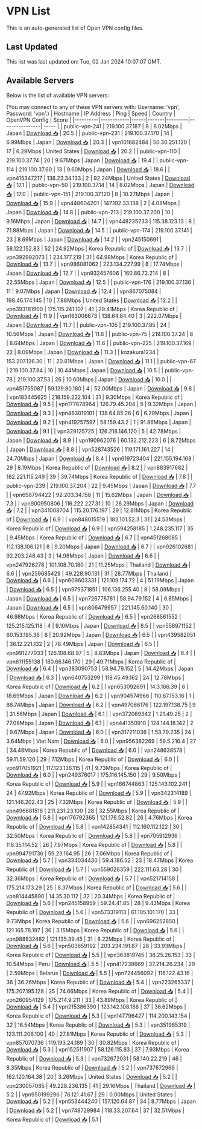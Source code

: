 # VPN List

This is an auto-generated list of Open VPN config files.

## Last Updated

This list was last updated on: Tue, 02 Jan 2024 10:07:07 GMT.

## Available Servers

Below is the list of available VPN servers:

(You may connect to any of these VPN servers with: Username: 'vpn', Password: 'vpn'.)
| Hostname | IP Address | Ping | Speed | Country | OpenVPN Config | Score |
|----------|------------|------|-------|---------|----------------| ----- |
| public-vpn-241 | 219.100.37.187 | 8 | 8.02Mbps | Japan | [Download 📥](./configs/server_0_JP.ovpn) | 20.5 |
| public-vpn-231 | 219.100.37.170 | 14 | 6.99Mbps | Japan | [Download 📥](./configs/server_1_JP.ovpn) | 20.3 |
| vpn101682484 | 50.30.251.120 | 17 | 6.29Mbps | United States | [Download 📥](./configs/server_2_US.ovpn) | 20.2 |
| public-vpn-110 | 219.100.37.74 | 20 | 9.67Mbps | Japan | [Download 📥](./configs/server_3_JP.ovpn) | 19.4 |
| public-vpn-114 | 219.100.37.60 | 13 | 9.60Mbps | Japan | [Download 📥](./configs/server_4_JP.ovpn) | 18.6 |
| vpn415347217 | 136.23.34.133 | 2 | 92.24Mbps | United States | [Download 📥](./configs/server_5_US.ovpn) | 17.1 |
| public-vpn-50 | 219.100.37.14 | 14 | 8.02Mbps | Japan | [Download 📥](./configs/server_6_JP.ovpn) | 17.0 |
| public-vpn-151 | 219.100.37.120 | 8 | 10.27Mbps | Japan | [Download 📥](./configs/server_7_JP.ovpn) | 15.9 |
| vpn448604201 | 147.192.33.138 | 2 | 4.08Mbps | Japan | [Download 📥](./configs/server_8_JP.ovpn) | 14.8 |
| public-vpn-213 | 219.100.37.200 | 10 | 9.16Mbps | Japan | [Download 📥](./configs/server_9_JP.ovpn) | 14.7 |
| vpn448235233 | 115.38.123.13 | 8 | 71.88Mbps | Japan | [Download 📥](./configs/server_10_JP.ovpn) | 14.5 |
| public-vpn-174 | 219.100.37.141 | 23 | 8.69Mbps | Japan | [Download 📥](./configs/server_11_JP.ovpn) | 14.2 |
| vpn245150691 | 58.122.152.83 | 52 | 24.92Mbps | Korea Republic of | [Download 📥](./configs/server_12_KR.ovpn) | 13.7 |
| vpn392992073 | 1.234.177.219 | 31 | 64.98Mbps | Korea Republic of | [Download 📥](./configs/server_13_KR.ovpn) | 13.7 |
| vpn986081062 | 223.134.227.99 | 8 | 17.74Mbps | Japan | [Download 📥](./configs/server_14_JP.ovpn) | 12.7 |
| vpn932457606 | 160.86.72.214 | 8 | 22.55Mbps | Japan | [Download 📥](./configs/server_15_JP.ovpn) | 12.5 |
| public-vpn-176 | 219.100.37.136 | 11 | 9.07Mbps | Japan | [Download 📥](./configs/server_16_JP.ovpn) | 12.4 |
| vpn867075084 | 198.46.174.145 | 10 | 7.88Mbps | United States | [Download 📥](./configs/server_17_US.ovpn) | 12.2 |
| vpn393181900 | 175.115.241.107 | 41 | 29.41Mbps | Korea Republic of | [Download 📥](./configs/server_18_KR.ovpn) | 11.9 |
| vpn163006673 | 138.64.84.40 | 3 | 222.07Mbps | Japan | [Download 📥](./configs/server_19_JP.ovpn) | 11.7 |
| public-vpn-105 | 219.100.37.85 | 24 | 10.56Mbps | Japan | [Download 📥](./configs/server_20_JP.ovpn) | 11.6 |
| public-vpn-75 | 219.100.37.24 | 8 | 8.64Mbps | Japan | [Download 📥](./configs/server_21_JP.ovpn) | 11.6 |
| public-vpn-225 | 219.100.37.169 | 22 | 8.09Mbps | Japan | [Download 📥](./configs/server_22_JP.ovpn) | 11.3 |
| kozakura1234 | 153.207.126.30 | 11 | 20.81Mbps | Japan | [Download 📥](./configs/server_23_JP.ovpn) | 11.1 |
| public-vpn-67 | 219.100.37.84 | 10 | 10.44Mbps | Japan | [Download 📥](./configs/server_24_JP.ovpn) | 10.5 |
| public-vpn-78 | 219.100.37.53 | 26 | 10.60Mbps | Japan | [Download 📥](./configs/server_25_JP.ovpn) | 10.0 |
| vpn451755087 | 59.129.80.180 | 4 | 52.00Mbps | Japan | [Download 📥](./configs/server_26_JP.ovpn) | 9.8 |
| vpn183445625 | 218.159.222.104 | 31 | 9.30Mbps | Korea Republic of | [Download 📥](./configs/server_27_KR.ovpn) | 9.5 |
| vpn177878964 | 126.79.45.204 | 5 | 9.32Mbps | Japan | [Download 📥](./configs/server_28_JP.ovpn) | 9.3 |
| vpn463019101 | 138.64.85.26 | 6 | 6.29Mbps | Japan | [Download 📥](./configs/server_29_JP.ovpn) | 9.2 |
| vpn419257597 | 58.159.43.2 | 1 | 91.86Mbps | Japan | [Download 📥](./configs/server_30_JP.ovpn) | 9.1 |
| vpn329125725 | 126.218.146.120 | 5 | 42.78Mbps | Japan | [Download 📥](./configs/server_31_JP.ovpn) | 8.9 |
| vpn190962076 | 60.132.212.223 | 6 | 8.72Mbps | Japan | [Download 📥](./configs/server_32_JP.ovpn) | 8.8 |
| vpn528743526 | 119.171.161.227 | 14 | 24.70Mbps | Japan | [Download 📥](./configs/server_33_JP.ovpn) | 8.4 |
| vpn619723404 | 221.155.194.168 | 29 | 8.19Mbps | Korea Republic of | [Download 📥](./configs/server_34_KR.ovpn) | 8.2 |
| vpn883917682 | 182.221.115.249 | 39 | 39.74Mbps | Korea Republic of | [Download 📥](./configs/server_35_KR.ovpn) | 7.8 |
| public-vpn-239 | 219.100.37.204 | 22 | 9.45Mbps | Japan | [Download 📥](./configs/server_36_JP.ovpn) | 7.7 |
| vpn658794422 | 92.203.34.158 | 11 | 15.62Mbps | Japan | [Download 📥](./configs/server_37_JP.ovpn) | 7.3 |
| vpn900950806 | 116.222.227.31 | 10 | 26.29Mbps | Japan | [Download 📥](./configs/server_38_JP.ovpn) | 7.2 |
| vpn341008704 | 115.20.176.197 | 29 | 12.81Mbps | Korea Republic of | [Download 📥](./configs/server_39_KR.ovpn) | 6.9 |
| vpn848015519 | 183.101.52.3 | 31 | 24.53Mbps | Korea Republic of | [Download 📥](./configs/server_40_KR.ovpn) | 6.9 |
| vpn594258185 | 1.248.235.117 | 35 | 9.45Mbps | Korea Republic of | [Download 📥](./configs/server_41_KR.ovpn) | 6.7 |
| vpn451268085 | 112.138.106.121 | 8 | 9.20Mbps | Japan | [Download 📥](./configs/server_42_JP.ovpn) | 6.7 |
| vpn926102681 | 92.203.248.43 | 3 | 14.98Mbps | Japan | [Download 📥](./configs/server_43_JP.ovpn) | 6.6 |
| vpn247926278 | 101.108.70.180 | 21 | 11.25Mbps | Thailand | [Download 📥](./configs/server_44_TH.ovpn) | 6.6 |
| vpn259685429 | 49.228.90.131 | 31 | 28.77Mbps | Thailand | [Download 📥](./configs/server_45_TH.ovpn) | 6.6 |
| vpn609603331 | 121.109.174.72 | 4 | 51.19Mbps | Japan | [Download 📥](./configs/server_46_JP.ovpn) | 6.5 |
| vpn979371851 | 106.136.255.40 | 8 | 58.09Mbps | Japan | [Download 📥](./configs/server_47_JP.ovpn) | 6.5 |
| vpn726778781 | 58.94.79.152 | 4 | 6.85Mbps | Japan | [Download 📥](./configs/server_48_JP.ovpn) | 6.5 |
| vpn806479957 | 221.145.60.140 | 30 | 46.98Mbps | Korea Republic of | [Download 📥](./configs/server_49_KR.ovpn) | 6.5 |
| vpn268561552 | 125.215.125.118 | 4 | 9.10Mbps | Japan | [Download 📥](./configs/server_50_JP.ovpn) | 6.5 |
| vpn558971152 | 60.153.195.36 | 8 | 20.92Mbps | Japan | [Download 📥](./configs/server_51_JP.ovpn) | 6.5 |
| vpn439582051 | 36.12.221.132 | 2 | 78.49Mbps | Japan | [Download 📥](./configs/server_52_JP.ovpn) | 6.5 |
| vpn991277033 | 126.108.68.97 | 5 | 8.83Mbps | Japan | [Download 📥](./configs/server_53_JP.ovpn) | 6.4 |
| vpn611155138 | 180.66.146.170 | 29 | 49.71Mbps | Korea Republic of | [Download 📥](./configs/server_54_KR.ovpn) | 6.4 |
| vpn383090753 | 58.94.79.152 | 5 | 14.42Mbps | Japan | [Download 📥](./configs/server_55_JP.ovpn) | 6.3 |
| vpn640753299 | 118.45.49.162 | 24 | 12.78Mbps | Korea Republic of | [Download 📥](./configs/server_56_KR.ovpn) | 6.2 |
| vpn653092691 | 14.3.166.39 | 6 | 18.69Mbps | Japan | [Download 📥](./configs/server_57_JP.ovpn) | 6.2 |
| vpn904574966 | 110.67.153.16 | 1 | 88.74Mbps | Japan | [Download 📥](./configs/server_58_JP.ovpn) | 6.2 |
| vpn497066176 | 122.197.138.75 | 9 | 31.56Mbps | Japan | [Download 📥](./configs/server_59_JP.ovpn) | 6.1 |
| vpn372069342 | 1.21.49.25 | 2 | 77.08Mbps | Japan | [Download 📥](./configs/server_60_JP.ovpn) | 6.1 |
| vpn441350910 | 124.144.18.142 | 2 | 9.67Mbps | Japan | [Download 📥](./configs/server_61_JP.ovpn) | 6.0 |
| vpn317211036 | 1.53.79.235 | 24 | 3.64Mbps | Viet Nam | [Download 📥](./configs/server_62_VN.ovpn) | 6.0 |
| vpn956382269 | 59.5.210.4 | 27 | 34.48Mbps | Korea Republic of | [Download 📥](./configs/server_63_KR.ovpn) | 6.0 |
| vpn248638578 | 59.11.59.120 | 29 | 7.12Mbps | Korea Republic of | [Download 📥](./configs/server_64_KR.ovpn) | 6.0 |
| vpn917051921 | 117.123.136.115 | 41 | 9.73Mbps | Korea Republic of | [Download 📥](./configs/server_65_KR.ovpn) | 6.0 |
| vpn249376017 | 175.116.145.150 | 29 | 9.50Mbps | Korea Republic of | [Download 📥](./configs/server_66_KR.ovpn) | 5.9 |
| vpn166744863 | 125.143.102.241 | 24 | 47.92Mbps | Korea Republic of | [Download 📥](./configs/server_67_KR.ovpn) | 5.9 |
| vpn342314189 | 121.146.202.43 | 25 | 7.32Mbps | Korea Republic of | [Download 📥](./configs/server_68_KR.ovpn) | 5.9 |
| vpn496681518 | 211.231.23.100 | 28 | 32.55Mbps | Korea Republic of | [Download 📥](./configs/server_69_KR.ovpn) | 5.8 |
| vpn176792365 | 121.176.52.82 | 26 | 4.76Mbps | Korea Republic of | [Download 📥](./configs/server_70_KR.ovpn) | 5.8 |
| vpn142854341 | 112.160.112.122 | 30 | 32.50Mbps | Korea Republic of | [Download 📥](./configs/server_71_KR.ovpn) | 5.8 |
| vpn705912936 | 118.35.114.52 | 26 | 7.97Mbps | Korea Republic of | [Download 📥](./configs/server_72_KR.ovpn) | 5.8 |
| vpn994791736 | 59.23.164.95 | 26 | 7.06Mbps | Korea Republic of | [Download 📥](./configs/server_73_KR.ovpn) | 5.7 |
| vpn334034430 | 59.4.186.52 | 23 | 18.47Mbps | Korea Republic of | [Download 📥](./configs/server_74_KR.ovpn) | 5.7 |
| vpn559026359 | 222.111.63.28 | 30 | 32.36Mbps | Korea Republic of | [Download 📥](./configs/server_75_KR.ovpn) | 5.7 |
| vpn521714158 | 175.214.173.29 | 25 | 8.37Mbps | Korea Republic of | [Download 📥](./configs/server_76_KR.ovpn) | 5.6 |
| vpn814445890 | 14.35.30.112 | 32 | 20.34Mbps | Korea Republic of | [Download 📥](./configs/server_77_KR.ovpn) | 5.6 |
| vpn245158959 | 59.24.41.85 | 28 | 9.43Mbps | Korea Republic of | [Download 📥](./configs/server_78_KR.ovpn) | 5.6 |
| vpn573319113 | 61.105.101.170 | 33 | 9.73Mbps | Korea Republic of | [Download 📥](./configs/server_79_KR.ovpn) | 5.6 |
| vpn696252850 | 121.165.78.197 | 36 | 3.15Mbps | Korea Republic of | [Download 📥](./configs/server_80_KR.ovpn) | 5.6 |
| vpn988832482 | 121.135.39.45 | 31 | 8.22Mbps | Korea Republic of | [Download 📥](./configs/server_81_KR.ovpn) | 5.6 |
| vpn503659192 | 203.234.191.87 | 28 | 33.93Mbps | Korea Republic of | [Download 📥](./configs/server_82_KR.ovpn) | 5.5 |
| vpn363819745 | 38.25.26.153 | 33 | 10.54Mbps | Peru | [Download 📥](./configs/server_83_PE.ovpn) | 5.5 |
| vpn417238669 | 37.214.26.234 | 29 | 2.59Mbps | Belarus | [Download 📥](./configs/server_84_BY.ovpn) | 5.5 |
| vpn724456092 | 116.122.43.16 | 36 | 36.26Mbps | Korea Republic of | [Download 📥](./configs/server_85_KR.ovpn) | 5.4 |
| vpn223265337 | 175.207.195.128 | 35 | 74.66Mbps | Korea Republic of | [Download 📥](./configs/server_86_KR.ovpn) | 5.4 |
| vpn260954129 | 175.214.9.211 | 33 | 43.89Mbps | Korea Republic of | [Download 📥](./configs/server_87_KR.ovpn) | 5.4 |
| vpn215386390 | 123.142.108.186 | 37 | 36.62Mbps | Korea Republic of | [Download 📥](./configs/server_88_KR.ovpn) | 5.3 |
| vpn147796427 | 114.200.143.154 | 32 | 16.54Mbps | Korea Republic of | [Download 📥](./configs/server_89_KR.ovpn) | 5.3 |
| vpn351985319 | 123.111.206.100 | 40 | 27.81Mbps | Korea Republic of | [Download 📥](./configs/server_90_KR.ovpn) | 5.3 |
| vpn857070736 | 119.193.24.189 | 30 | 30.82Mbps | Korea Republic of | [Download 📥](./configs/server_91_KR.ovpn) | 5.3 |
| vpn152511907 | 58.126.115.83 | 37 | 7.93Mbps | Korea Republic of | [Download 📥](./configs/server_92_KR.ovpn) | 5.3 |
| vpn732672031 | 58.140.22.219 | 46 | 8.35Mbps | Korea Republic of | [Download 📥](./configs/server_93_KR.ovpn) | 5.2 |
| vpn737672969 | 162.120.164.38 | 20 | 3.26Mbps | United States | [Download 📥](./configs/server_94_US.ovpn) | 5.2 |
| vpn230057085 | 49.228.236.135 | 41 | 29.16Mbps | Thailand | [Download 📥](./configs/server_95_TH.ovpn) | 5.2 |
| vpn950199296 | 76.121.41.67 | 29 | 0.00Mbps | United States | [Download 📥](./configs/server_96_US.ovpn) | 5.2 |
| vpn553444240 | 157.120.64.87 | 34 | 8.77Mbps | Japan | [Download 📥](./configs/server_97_JP.ovpn) | 5.2 |
| vpn748729984 | 118.33.207.64 | 37 | 32.51Mbps | Korea Republic of | [Download 📥](./configs/server_98_KR.ovpn) | 5.1 |
